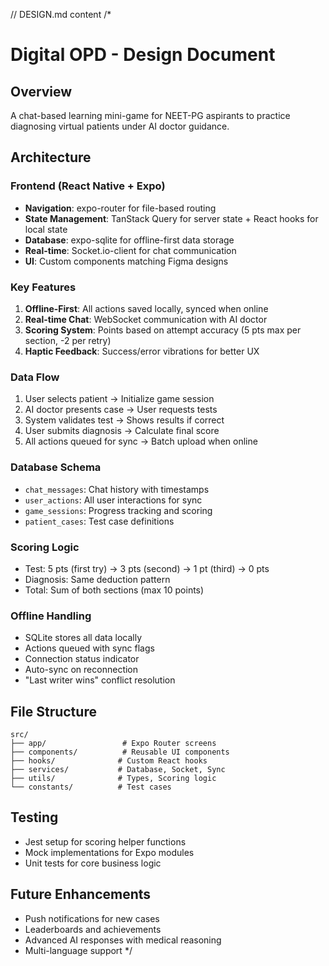 // DESIGN.md content
/\*

# Digital OPD - Design Document

## Overview

A chat-based learning mini-game for NEET-PG aspirants to practice diagnosing virtual patients under AI doctor guidance.

## Architecture

### Frontend (React Native + Expo)

- **Navigation**: expo-router for file-based routing
- **State Management**: TanStack Query for server state + React hooks for local state
- **Database**: expo-sqlite for offline-first data storage
- **Real-time**: Socket.io-client for chat communication
- **UI**: Custom components matching Figma designs

### Key Features

1. **Offline-First**: All actions saved locally, synced when online
2. **Real-time Chat**: WebSocket communication with AI doctor
3. **Scoring System**: Points based on attempt accuracy (5 pts max per section, -2 per retry)
4. **Haptic Feedback**: Success/error vibrations for better UX

### Data Flow

1. User selects patient → Initialize game session
2. AI doctor presents case → User requests tests
3. System validates test → Shows results if correct
4. User submits diagnosis → Calculate final score
5. All actions queued for sync → Batch upload when online

### Database Schema

- `chat_messages`: Chat history with timestamps
- `user_actions`: All user interactions for sync
- `game_sessions`: Progress tracking and scoring
- `patient_cases`: Test case definitions

### Scoring Logic

- Test: 5 pts (first try) → 3 pts (second) → 1 pt (third) → 0 pts
- Diagnosis: Same deduction pattern
- Total: Sum of both sections (max 10 points)

### Offline Handling

- SQLite stores all data locally
- Actions queued with sync flags
- Connection status indicator
- Auto-sync on reconnection
- "Last writer wins" conflict resolution

## File Structure

```
src/
├── app/                 # Expo Router screens
├── components/          # Reusable UI components
├── hooks/              # Custom React hooks
├── services/           # Database, Socket, Sync
├── utils/              # Types, Scoring logic
└── constants/          # Test cases
```

## Testing

- Jest setup for scoring helper functions
- Mock implementations for Expo modules
- Unit tests for core business logic

## Future Enhancements

- Push notifications for new cases
- Leaderboards and achievements
- Advanced AI responses with medical reasoning
- Multi-language support
  \*/
